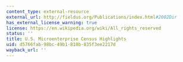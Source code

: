```yaml
---
content_type: external-resource
external_url: http://fieldus.org/Publications/index.html#2002Dir
has_external_license_warning: true
license: https://en.wikipedia.org/wiki/All_rights_reserved
status: ''
title: U.S. Microenterprise Census Highlights
uid: d5766fab-98bc-49b1-818b-835f3ee2217d
wayback_url: ''
---
```

